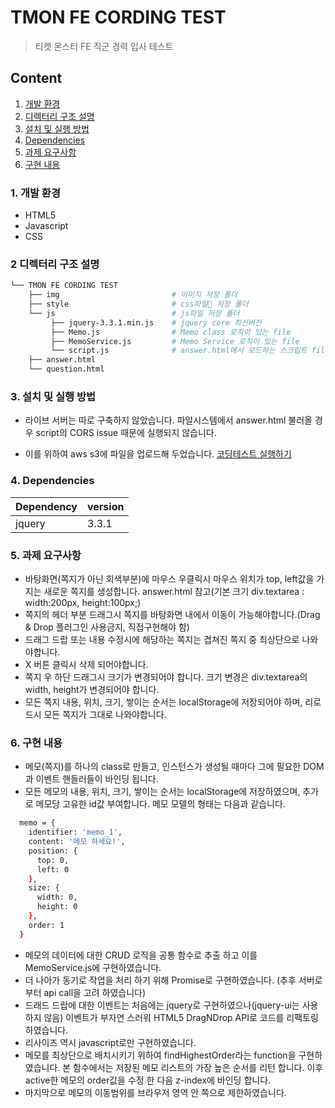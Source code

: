 # TMON FE CORDING TEST
> 티켓 몬스터 FE 직군 경력 입사 테스트

## Content
1. [개발 환경](#dev-spec)
2. [디렉터리 구조 설명](#folder-sturcture)
2. [설치 및 실행 방법](#installation)
3. [Dependencies](#dependencies)
4. [과제 요구사항](#requirement)
5. [구현 내용](#solution)

<h3 id="dev-spec">
    1. 개발 환경
</h3>

* HTML5
* Javascript
* CSS 

<h3 id="folder-sturcture">
    2 디렉터리 구조 설명
</h3>

```bash
└── TMON FE CORDING TEST
    ├── img                         # 이미지 저장 폴더
    ├── style                       # css파일 저장 폴더
    └── js                          # js파일 저장 푤더   
         ├── jquery-3.3.1.min.js    # jquery core 최신버전
         ├── Memo.js                # Memo class 로직이 있는 file
         ├── MemoService.js         # Memo Service 로직이 있는 file  
         └── script.js              # answer.html에서 로드하는 스크립트 file
    ├── answer.html                 
    └── question.html             
```

<h3 id="installation">
    3. 설치 및 실행 방법
</h3>

* 라이브 서버는 따로 구축하지 않았습니다. 파일시스템에서 answer.html 불러올 경우 script의 CORS issue 때문에 실행되지 않습니다.

* 이를 위하여 aws s3에 파일을 업로드해 두었습니다. 
[코딩테스트 실행하기](http://www.tmonfetest.co.kr.s3-website.ap-northeast-2.amazonaws.com/)

<h3 id="dependencies">
    4. Dependencies
</h3>

|  Dependency  | version |
|--------------|---------|
| jquery    |   3.3.1   |

<h3 id="requirement">
    5. 과제 요구사항
</h3>

* 바탕화면(쪽지가 아닌 회색부분)에 마우스 우클릭시 마우스 위치가 top, left값을 가지는 새로운 쪽지를 생성합니다. answer.html 참고(기본 크기 div.textarea : width:200px, height:100px;)
* 쪽지의 헤더 부분 드래그시 쪽지를 바탕화면 내에서 이동이 가능해야합니다.(Drag & Drop 플러그인 사용금지, 직접구현해야 함)
* 드래그 드랍 또는 내용 수정시에 해당하는 쪽지는 겹쳐진 쪽지 중 최상단으로 나와야합니다.
* X 버튼 클릭시 삭제 되어야합니다.
* 쪽지 우 하단 드래그시 크기가 변경되어야 합니다. 크기 변경은 div.textarea의 width, height가 변경되어야 합니다.
* 모든 쪽지 내용, 위치, 크기, 쌓이는 순서는 localStorage에 저장되어야 하며, 리로드시 모든 쪽지가 그대로 나와야합니다.

<h3 id="solution">
    6. 구현 내용
</h3>

* 메모(쪽지)를 하나의 class로 만들고, 인스턴스가 생성될 때마다 그에 필요한 DOM과 이벤트 핸들러들이 바인딩 됩니다.
* 모든 메모의 내용, 위치, 크기, 쌓이는 순서는 localStorage에 저장하였으며, 추가로 메모당 고유한 id값 부여합니다. 메모 모델의 형태는 다음과 같습니다.

```bash
  memo = {
    identifier: 'memo_1',
    content: '메모 하세요!',
    position: {
      top: 0,
      left: 0
    },
    size: {
      width: 0,
      height: 0
    },
    order: 1
  }
```

* 메모의 데이터에 대한 CRUD 로직을 공통 함수로 추출 하고 이를 MemoService.js에 구현하였습니다.
* 더 나아가 동기로 작업을 처리 하기 위해 Promise로 구현하였습니다. (추후 서버로부터 api call을 고려 하였습니다)
* 드래드 드랍에 대한 이벤트는 처음에는 jquery로 구현하였으나(jquery-ui는 사용하지 않음) 이벤트가 부자연 스러워 HTML5 DragNDrop API로 코드를 리팩토링하였습니다.
* 리사이즈 역시 javascript로만 구현하였습니다.
* 메모를 최상단으로 배치시키기 위하여 findHighestOrder라는 function을 구현하였습니다. 본 함수에서는 저장된 메모 리스트의 가장 높은 순서를 리턴 합니다. 이후 active한 메모의 order값을 수정 한 다음 z-index에 바인딩 합니다.
* 마지막으로 메모의 이동범위를 브라우저 영역 안 쪽으로 제한하였습니다.




